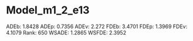 # Model_m1_2_e13

ADEb: 1.8428
ADEp: 0.7356
ADEv: 2.272
FDEb: 3.4701
FDEp: 1.3969
FDEv: 4.1079
Rank: 650
WSADE: 1.2865
WSFDE: 2.3952